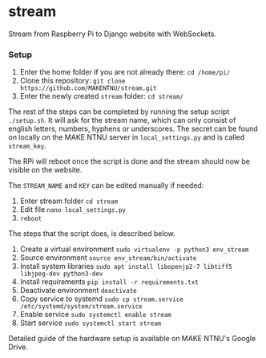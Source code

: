# stream
Stream from Raspberry Pi to Django website with WebSockets.


### Setup
1. Enter the home folder if you are not already there: `cd /home/pi/`
1. Clone this repository: `git clone https://github.com/MAKENTNU/stream.git`
1. Enter the newly created `stream` folder: `cd stream/`

The rest of the steps can be completed by running the setup script `./setup.sh`.
It will ask for the stream name, which can only consist of english letters, numbers, hyphens or underscores.
The secret can be found on locally on the MAKE NTNU server in `local_settings.py` and is called `stream_key`.

The RPi will reboot once the script is done and the stream should now be visible on the website.

The `STREAM_NAME` and `KEY` can be edited manually if needed:
1. Enter stream folder `cd stream`
1. Edit file `nano local_settings.py`
1. `reboot`


The steps that the script does, is described below.

1. Create a virtual environment `sudo virtualenv -p python3 env_stream`
1. Source environment `source env_stream/bin/activate`
1. Install system libraries `sudo apt install libopenjp2-7 libtiff5 libjpeg-dev python3-dev`
1. Install requirements `pip install -r requirements.txt`
1. Deactivate environment `deactivate`
1. Copy service to systemd `sudo cp stream.service /etc/systemd/system/stream.service`
1. Enable service `sudo systemctl enable stream`
1. Start service `sudo systemctl start stream`



Detailed guide of the hardware setup is available on MAKE NTNU's Google Drive.

